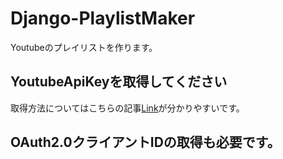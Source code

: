 # Django-PlaylistMaker
 Youtubeのプレイリストを作ります。

## YoutubeApiKeyを取得してください
取得方法についてはこちらの記事[Link](https://zenn.dev/eito_blog/articles/f2d870ffddb636)が分かりやすいです。

## OAuth2.0クライアントIDの取得も必要です。